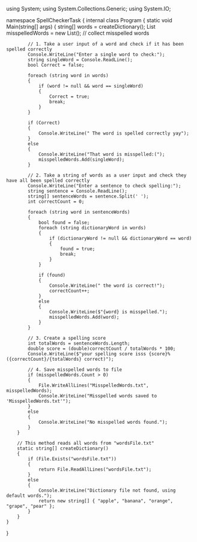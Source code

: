 using System;
using System.Collections.Generic;
using System.IO;

namespace SpellCheckerTask
{
    internal class Program
    {
        static void Main(string[] args)
        {
            string[] words = createDictionary();
            List<string> misspelledWords = new List<string>(); // collect misspelled words

            // 1. Take a user input of a word and check if it has been spelled correctly
            Console.WriteLine("Enter a single word to check:");
            string singleWord = Console.ReadLine();
            bool Correct = false;

            foreach (string word in words)
            {
                if (word != null && word == singleWord)
                {
                    Correct = true;
                    break;
                }
            }

            if (Correct)
            {
                Console.WriteLine(" The word is spelled correctly yay");
            }
            else
            {
                Console.WriteLine("That word is misspelled:(");
                misspelledWords.Add(singleWord);
            }

            // 2. Take a string of words as a user input and check they have all been spelled correctly
            Console.WriteLine("Enter a sentence to check spelling:");
            string sentence = Console.ReadLine();
            string[] sentenceWords = sentence.Split(' ');
            int correctCount = 0;

            foreach (string word in sentenceWords)
            {
                bool found = false;
                foreach (string dictionaryWord in words)
                {
                    if (dictionaryWord != null && dictionaryWord == word)
                    {
                        found = true;
                        break;
                    }
                }

                if (found)
                {
                    Console.WriteLine(" the word is correct!");
                    correctCount++;
                }
                else
                {
                    Console.WriteLine($"{word} is misspelled.");
                    misspelledWords.Add(word);
                }
            }

            // 3. Create a spelling score
            int totalWords = sentenceWords.Length;
            double score = (double)correctCount / totalWords * 100;
            Console.WriteLine($"your spelling score isss {score}% ({correctCount}/{totalWords} correct)");

            // 4. Save misspelled words to file
            if (misspelledWords.Count > 0)
            {
                File.WriteAllLines("MisspelledWords.txt", misspelledWords);
                Console.WriteLine("Misspelled words saved to 'MisspelledWords.txt'");
            }
            else
            {
                Console.WriteLine("No misspelled words found.");
            }
        }

        // This method reads all words from "wordsFile.txt"
        static string[] createDictionary()
        {
            if (File.Exists("wordsFile.txt"))
            {
                return File.ReadAllLines("wordsFile.txt");
            }
            else
            {
                Console.WriteLine("Dictionary file not found, using default words.");
                return new string[] { "apple", "banana", "orange", "grape", "pear" };
            }
        }
    }
}
